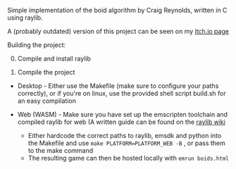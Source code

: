 Simple implementation of the boid algorithm by Craig Reynolds, written in C using raylib.

A (probably outdated) version of this project can be seen on my [itch.io page](https://blastfm.itch.io/boids)

Building the project:

0. Compile and install raylib

1. Compile the project 
  * Desktop - Either use the Makefile (make sure to configure your paths correctly), or if you're on linux, use the provided shell script build.sh for an easy compilation

  * Web (WASM) - Make sure you have set up the emscripten toolchain and compiled raylib for web (A written guide can be found on the [raylib wiki](https://github.com/raysan5/raylib/wiki/Working-for-Web-(HTML5))
    * Either hardcode the correct paths to raylib, emsdk and python into the Makefile and use ```make PLATFORM=PLATFORM_WEB -B``` , or pass them to the make command
    * The resulting game can then be hosted locally with ```emrun boids.html```
